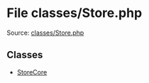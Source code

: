 File classes/Store.php
=========

Source: [classes/Store.php](https://github.com/PrestaShop/PrestaShop/blob/1.5.0.9/classes/Store.php)


Classes
-------

* [StoreCore](class.StoreCore.md)

